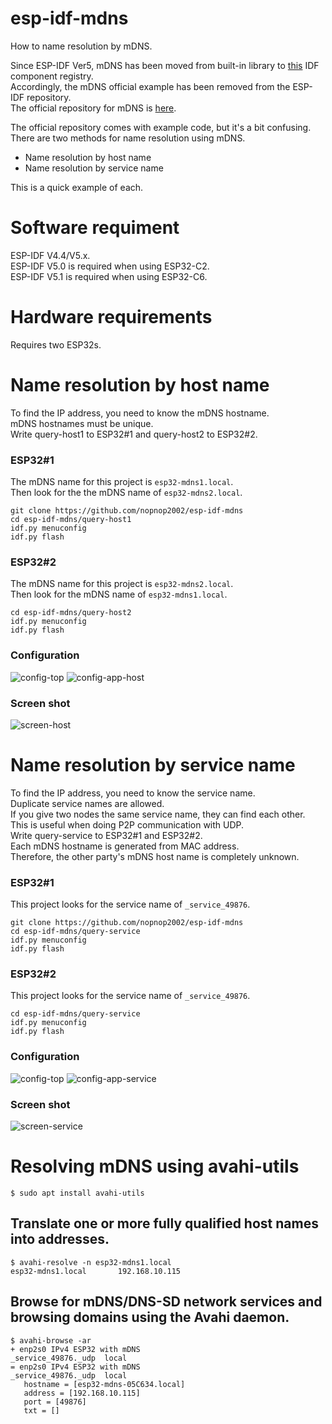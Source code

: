 # esp-idf-mdns
How to name resolution by mDNS.   

Since ESP-IDF Ver5, mDNS has been moved from built-in library to [this](https://components.espressif.com/components/espressif/mdns) IDF component registry.   
Accordingly, the mDNS official example has been removed from the ESP-IDF repository.   
The official repository for mDNS is [here](https://github.com/espressif/esp-protocols/tree/master/components/mdns).   


The official repository comes with example code, but it's a bit confusing.   
There are two methods for name resolution using mDNS.   
- Name resolution by host name   
- Name resolution by service name   

This is a quick example of each.   

# Software requiment
ESP-IDF V4.4/V5.x.   
ESP-IDF V5.0 is required when using ESP32-C2.   
ESP-IDF V5.1 is required when using ESP32-C6.   

# Hardware requirements
Requires two ESP32s.   


# Name resolution by host name   
To find the IP address, you need to know the mDNS hostname.   
mDNS hostnames must be unique.   
Write query-host1 to ESP32#1 and query-host2 to ESP32#2.   

### ESP32#1   
The mDNS name for this project is ```esp32-mdns1.local```.   
Then look for the the mDNS name of ```esp32-mdns2.local```.   
```
git clone https://github.com/nopnop2002/esp-idf-mdns
cd esp-idf-mdns/query-host1
idf.py menuconfig
idf.py flash
```



### ESP32#2   
The mDNS name for this project is ```esp32-mdns2.local```.   
Then look for the mDNS name of ```esp32-mdns1.local```.   
```
cd esp-idf-mdns/query-host2
idf.py menuconfig
idf.py flash
```

### Configuration
![config-top](https://user-images.githubusercontent.com/6020549/226929344-8410a99a-545d-4a88-8705-9842d3caf072.jpg)
![config-app-host](https://user-images.githubusercontent.com/6020549/226929353-f4d299a1-ca5c-4db8-aa4e-37ffb668bce5.jpg)

### Screen shot
![screen-host](https://user-images.githubusercontent.com/6020549/226932565-e91a808d-113d-4802-81b9-aaec2df34d75.jpg)


# Name resolution by service name   
To find the IP address, you need to know the service name.   
Duplicate service names are allowed.   
If you give two nodes the same service name, they can find each other.   
This is useful when doing P2P communication with UDP.   
Write query-service to ESP32#1 and ESP32#2.   
Each mDNS hostname is generated from MAC address.   
Therefore, the other party's mDNS host name is completely unknown.   

### ESP32#1   
This project looks for the service name of ```_service_49876```.   
```
git clone https://github.com/nopnop2002/esp-idf-mdns
cd esp-idf-mdns/query-service
idf.py menuconfig
idf.py flash
```

### ESP32#2   
This project looks for the service name of ```_service_49876```.   
```
cd esp-idf-mdns/query-service
idf.py menuconfig
idf.py flash
```

### Configuration

![config-top](https://user-images.githubusercontent.com/6020549/226929344-8410a99a-545d-4a88-8705-9842d3caf072.jpg)
![config-app-service](https://user-images.githubusercontent.com/6020549/226929361-5775198e-766d-4f77-b54c-99a45b88a544.jpg)


### Screen shot
![screen-service](https://user-images.githubusercontent.com/6020549/226932577-31477732-0770-4def-a1f0-544a6e28b382.jpg)


# Resolving mDNS using avahi-utils
```
$ sudo apt install avahi-utils
```


## Translate one or more fully qualified host names into addresses.
```
$ avahi-resolve -n esp32-mdns1.local
esp32-mdns1.local       192.168.10.115
```

## Browse for mDNS/DNS-SD network services and browsing domains using the Avahi daemon.
```
$ avahi-browse -ar
+ enp2s0 IPv4 ESP32 with mDNS                               _service_49876._udp  local
= enp2s0 IPv4 ESP32 with mDNS                               _service_49876._udp  local
   hostname = [esp32-mdns-05C634.local]
   address = [192.168.10.115]
   port = [49876]
   txt = []
```

